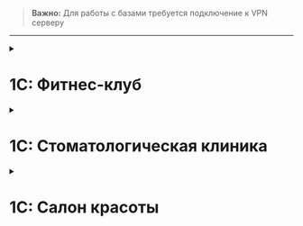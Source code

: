 > **Важно:** Для работы с базами требуется подключение к VPN серверу
--- 

<details>
<summary><h1>1С: Фитнес-клуб</h1></summary>


### 🟢Рабочее

```bash
http://192.168.2.16/hran1c/repository.1ccr/fitness4
```
### 🟡Релизное

```bash
http://192.168.2.16/hran1c/repository.1ccr/fitness_release
```

### 🔵Релизное ПРОФ

```bash
http://192.168.2.16/hran1c/repository.1ccr/fitness_release_prof
```

### 💬 Мессенджер рабочее

```bash
http://192.168.2.16/hran1c/repository.1ccr/fitness4_messenger
```
### 💬 Мессенджер релизное

```bash
http://192.168.2.16/hran1c/repository.1ccr/fitness4_messenger_release
```
</details>

<details>
<summary><h1>1С: Стоматологическая клиника</h1></summary>

### 🟢Рабочее

```bash
http://192.168.2.16/hran1c/repository.1ccr/stomatology2
```
### 🟡Релизное

```bash
http://192.168.2.16/hran1c/repository.1ccr/stomatology2_release
```

### 💬Мессенджер рабочее

```bash
http://192.168.2.16/hran1c/repository.1ccr/stomatology2_messenger
```

### 💬Мессенджер релизное

```bash
http://192.168.2.16/hran1c/repository.1ccr/stomatology2_messenger_release
```
### 📅Журнал записи

```bash
http://192.168.2.16/hran1c/repository.1ccr/stomatology2_shedule
```
</details>

<details>
<summary><h1>1С: Салон красоты</h1></summary>


### 🟢Рабочее

```bash
http://192.168.2.16/hran1c/repository.1ccr/salon_spa_2
```
### 🟡Релизное

```bash
http://192.168.2.16/hran1c/repository.1ccr/salon_release
```

### 💬Мессенджер рабочее

```bash
http://192.168.2.16/hran1c/repository.1ccr/salon_messenger
```

### 💬Мессенджер релизное

```bash
http://192.168.2.16/hran1c/repository.1ccr/salon_messenger_release
```
### 📅Журнал записи

```bash
http://192.168.2.16/hran1c/repository.1ccr/salon_spa_2_shedule
```
</details>